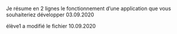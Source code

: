 Je résume en 2 lignes le fonctionnement d’une application que vous souhaiteriez développer
03.09.2020


élève1 a modifié le fichier
10.09.2020